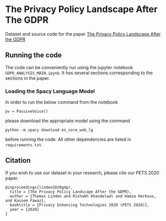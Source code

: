 # The Privacy Policy Landscape After The GDPR
Dataset and source code for the paper [The Privacy Policy Landscape After the GDPR](https://arxiv.org/pdf/1809.08396.pdf)


## Running the code
The code can be conveniently run using the jupyter notebook `GDPR_ANALYSIS_MAIN.ipynb`. It has several sections corresponding to the sections in the paper.

### Loading the Spacy Language Model
In order to run the below command from the notebook
```
pv = PassiveVoice()
```
please download the appropriate model using the command 
```
python -m spacy download en_core_web_lg
``` 
before running the code. All other dependencies are listed in `requirements.txt`. 

## Citation
If you wish to use our dataset in your research, please cite our PETS 2020 paper.
```
@inproceedings{linden2020gdpr,
  title = {The Privacy Policy Landscape After the GDPR},
  author = {Thomas Linden and Rishabh Khandelwal and Hamza Harkous, and Kassem Fawaz},
  booktitle = {Privacy Enhancing Technologies 2020 (PETS 2020)},
  year = {2020}
}
```
